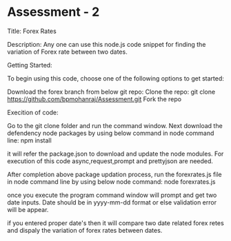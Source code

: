 # Assessment - 2

Title: Forex Rates

Description: Any one can use this node.js code snippet for finding the variation of Forex rate between two dates.

Getting Started:

To begin using this code, choose one of the following options to get started:

Download the forex branch from below git repo:
Clone the repo: git clone https://github.com/bpmohanraj/Assessment.git
Fork the repo

Execition of code:

Go to the git clone folder and run the command window.
Next download the defendency node packages by using below command in node command line:
npm install

it will refer the package.json to download and update the node modules. For execution of this code async,request,prompt and prettyjson are needed.

After completion above package updation process, run the forexrates.js file in node command line by using below node command:
node forexrates.js

once you execute the program command window will prompt and get two date inputs. Date should be in yyyy-mm-dd format or else validation error will be appear.

if you entered proper date's then it will compare two date related forex retes and dispaly the variation of forex rates between dates.



